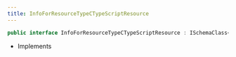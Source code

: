 ```yaml
---
title: InfoForResourceTypeCTypeScriptResource
---
```


```csharp
public interface InfoForResourceTypeCTypeScriptResource : ISchemaClass<InfoForResourceTypeCTypeScriptResource>, ISchemaField, ISchemaClass, INativeHandle
```

- Implements


